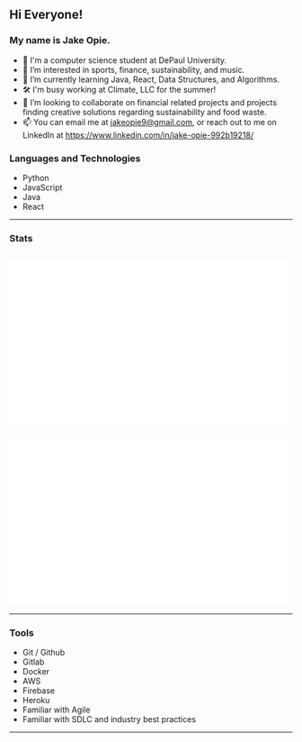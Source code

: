 ## Hi Everyone!
### My name is **Jake Opie**. 


- 👋 I'm a computer science student at DePaul University.
- 👀 I’m interested in sports, finance, sustainability, and music.
- 🌱 I’m currently learning Java, React, Data Structures, and Algorithms.
- 🛠️ I'm busy working at Climate, LLC for the summer!
- 💞️ I’m looking to collaborate on financial related projects and projects finding creative solutions regarding sustainability and food waste.
- 📫 You can email me at jakeopie9@gmail.com, or reach out to me on LinkedIn at https://www.linkedin.com/in/jake-opie-992b19218/

### Languages and Technologies
- Python
- JavaScript
- Java
- React

---
### Stats
![](https://github.com/jopieji/github-stats/blob/master/generated/overview.svg)
---
![](https://github.com/jopieji/github-stats/blob/master/generated/languages.svg)

---
### Tools
- Git / Github
- Gitlab
- Docker
- AWS
- Firebase
- Heroku
- Familiar with Agile
- Familiar with SDLC and industry best practices
---
<!---
jopieji/jopieji is a ✨ special ✨ repository because its `README.md` (this file) appears on your GitHub profile.
You can click the Preview link to take a look at your changes.
--->


